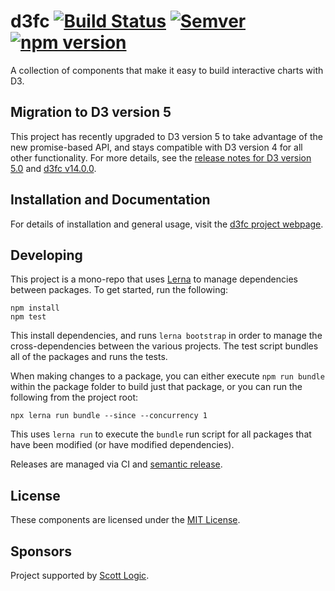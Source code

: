 # d3fc [![Build Status](https://travis-ci.org/d3fc/d3fc.svg?branch=master)](https://travis-ci.org/d3fc/d3fc) [![Semver](http://img.shields.io/SemVer/2.0.0.png)](http://semver.org/spec/v2.0.0.html) [![npm version](https://badge.fury.io/js/d3fc.svg)](https://badge.fury.io/js/d3fc)

A collection of components that make it easy to build interactive charts with D3.

## Migration to D3 version 5

This project has recently upgraded to D3 version 5 to take advantage of the new promise-based API, and stays compatible with D3 version 4 for all other functionality. For more details, see the [release notes for D3 version 5.0](https://github.com/d3/d3/releases/tag/v5.0.0) and [d3fc v14.0.0](https://github.com/d3fc/d3fc/releases/tag/v14.0.0).

## Installation and Documentation

For details of installation and general usage, visit the [d3fc project webpage](http://d3fc.io/).

## Developing

This project is a mono-repo that uses [Lerna](https://lernajs.io/) to manage dependencies between packages. To get started, run the following:

~~~
npm install
npm test
~~~

This install dependencies, and runs `lerna bootstrap` in order to manage the cross-dependencies between the various projects. The test script bundles all of the packages and runs the tests.

When making changes to a package, you can either execute `npm run bundle` within the package folder to build just that package, or you can run the following from the project root:

~~~
npx lerna run bundle --since --concurrency 1
~~~

This uses `lerna run` to execute the `bundle` run script for all packages that have been modified (or have modified dependencies).

Releases are managed via CI and [semantic release](https://github.com/semantic-release/semantic-release).

## License

These components are licensed under the [MIT License](http://opensource.org/licenses/MIT).

## Sponsors

Project supported by [Scott Logic](http://www.scottlogic.com).
